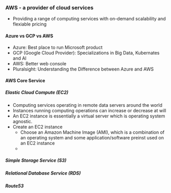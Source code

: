 ### AWS - a provider of cloud services
- Providing a range of computing services with on-demand scalability and flexiable pricing
#### Azure vs GCP vs AWS
- Azure: Best place to run Microsoft product
- GCP (Google Cloud Provider): Specializations in Big Data, Kubernates and AI
- AWS: Better web console
- Pluralsight: Understanding the Difference between Azure and AWS
#### AWS Core Service
##### Elastic Cloud Compute (EC2)
-  Computing services operating in remote data servers around the world
-  Instances running computing operations can increase or decrease at will
-  An EC2 instance is essentially a virtual server which is operating system agnostic.
- Create an EC2 instance
	- Choose an Amazon Machine Image (AMI), which is a combination of an operating system and some application/software preinst used on an EC2 instance
	- 
##### Simple Storage Service (S3)
##### Relational Database Service (RDS)
##### Route53
<!--stackedit_data:
eyJoaXN0b3J5IjpbMjAwNDA5ODAzMCw5Mjc1MzYzNjUsMTg4NT
YxNjU1OSwxNDMyMzkwODQ2LC0yMDg4NzQ2NjEyLDczMDk5ODEx
Nl19
-->